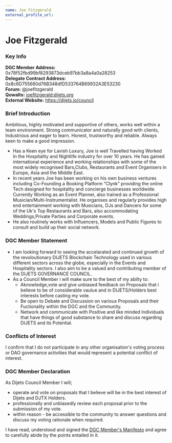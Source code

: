 ```yaml
---
name: Joe Fitzgerald
external_profile_url:
---
```


# Joe Fitzgerald

### Key Info

**DGC Member Address:** 0x78f52fbd99bf8293873dceb97bb3a8a4a0a28253  
**Delegate Contract Address:** 0x8c6D755660d76B348dfD533764B69932A3E53230  
**Forum:** @joefitzgerald  
**Qowalts:** [joefitzgerald:dijets.org](https://redirect.dijets.io/#/#joefitzgerald:dijets.org)  
**External Website:** https://dijets.io/council  

### Brief Introduction
Ambitious, highly motivated and supportive of others, works well within a team environment. Strong communicator and naturally good with clients, Industrious and eager to learn. Honest, trustworthy and reliable. Always keen to make a good impression.
- Has a Keen eye for Lavish Luxury, Joe is well Travelled having Worked In the Hospitality and Nightlife industry for over 10 years. He has gained international experience and working relationships with some of the most widely recognised Bars,Clubs, Restaurants and Event Organisers in Europe, Asia and the Middle East.
- In recent years Joe has been working on his own business ventures including Co-Founding a Booking Platform “Clynk” providing the online Tech designed for hospitality and concierge businesses worldwide. Currently Working as an Event Planner, also trained as a Professional Musician/Multi-Instrumentalist. He organises and regularly provides high end entertainment working with Musicians, DJs and Dancers for some of the Uk's Top Restaurants and Bars, also accommodating Weddings,Private Parties and Corporate events.
- He also routinely works with Influencers, Models and Public Figures to consult and build up their social network.

### DGC Member Statement
- I am looking forward to seeing the accelarated and continued growth of the revoloutionary DIJETS Blockchain Technology used in various different sectors across the globe, especially in the Events and Hospitality sectors. I also aim to be a valued and contributing member of the DIJETS GOVERNANCE COUNCIL.
- As a Council Member i will make sure to the best of my abilty to:
  * Aknowledge,vote and give unbiased feedback on Proposals that i believe to be of considerable vaulue and in DIJETS/Holders best interests before casting my vote.
  * Be open to Debate and Discussion on various Proposals and their Fuctionality within the DGC and the Community.
  * Network and communicate with Positive and like minded Individuals that have things of good substance to share and discuss regarding DIJETS and its Potential.


### Conflicts of Interest

I confirm that I do not participate in any other organisation's voting process or DAO governance activities that would represent a potential conflict of interest.

### DGC Member Declaration

As Dijets Council Member I will;

 - operate and vote on proposals that I believe will be in the best interest of Dijets and DJTX Holders.
 - professionally and unbiasedly review each proposal prior to the submission of my vote.
 - within reason - be accessible to the community to answer questions and discuss my voting rationale when required.

I have read, understood and signed the [DGC Member's Manifesto](https://dijets.io/manifesto) and agree to carefully abide by the points entailed in it.
